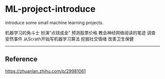 # ML-project-introduce
introduce some small machine learning projects.

机器学习的角斗士
扮演“点球成金”
预测股票价格
教会神经网络阅读的笔迹
调查安然事件
从Scrath开始写机器学习算法
挖掘社交情绪
改善卫生保健
***  
Reference  
---  
https://zhuanlan.zhihu.com/p/29981061  
